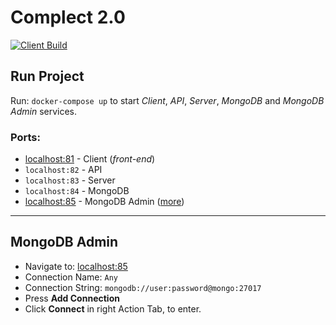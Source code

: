 # Complect 2.0
[![Client Build](https://github.com/complectco/complect-2.0/actions/workflows/client-public.yml/badge.svg)](https://github.com/complectco/complect-2.0/actions/workflows/client-public.yml)

## Run Project
Run: `docker-compose up` to start *Client*, *API*, *Server*, *MongoDB* and *MongoDB Admin* services.

### Ports:
* [localhost:81](http://localhost:81/) - Client (*front-end*)
* `localhost:82` - API
* `localhost:83` - Server
* `localhost:84` - MongoDB
* [localhost:85](http://localhost:85/) - MongoDB Admin ([more](#mongodb-admin))

---

## MongoDB Admin
* Navigate to: [localhost:85](http://localhost:85/)
* Connection Name: `Any`
* Connection String: `mongodb://user:password@mongo:27017`
* Press **Add Connection**
* Click **Connect** in right Action Tab, to enter.

